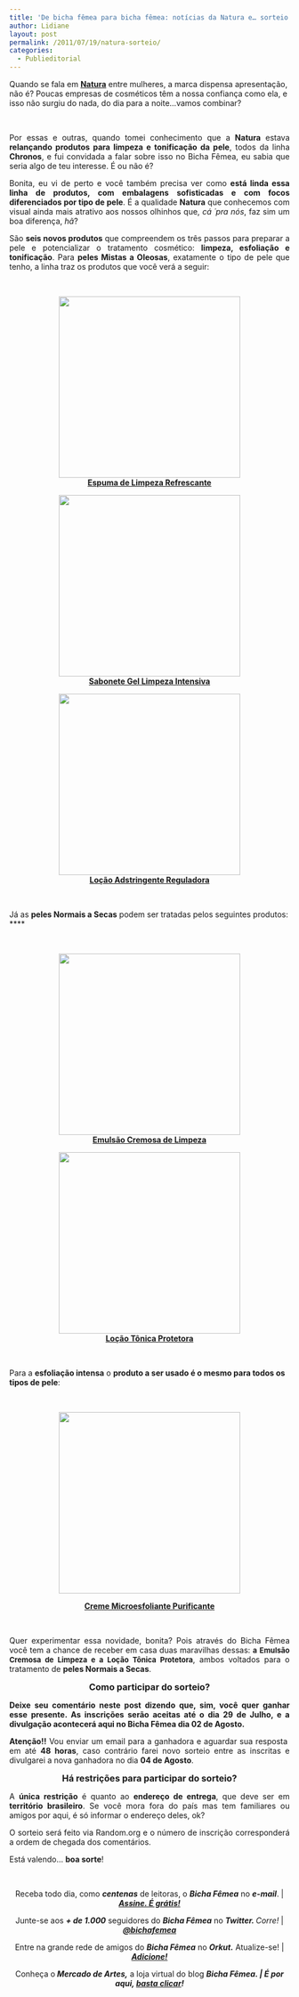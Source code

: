 ```yaml
---
title: 'De bicha fêmea para bicha fêmea: notícias da Natura e… sorteio!!!'
author: Lidiane
layout: post
permalink: /2011/07/19/natura-sorteio/
categories:
  - Publieditorial
---
```

Quando se fala em **<a href="http://scf.natura.net/Default.aspx" target="_blank" rel="noopener noreferrer">Natura</a>** entre mulheres, a marca dispensa apresentação, não é? Poucas empresas de cosméticos têm a nossa confiança como ela, e isso não surgiu do nada, do dia para a noite…vamos combinar?

&nbsp;

<p style="text-align: justify;" align="justify">
  Por essas e outras, quando tomei conhecimento que a <strong>Natura</strong> estava <strong>relançando produtos para limpeza e tonificação da pele</strong>, todos da linha <strong>Chronos</strong>, e fui convidada a falar sobre isso no Bicha Fêmea, eu sabia que seria algo de teu interesse. É ou não é?
</p>

<!--more-->

<p align="justify">
  Bonita, eu vi de perto e você também precisa ver como <strong>está linda essa linha de produtos, com embalagens sofisticadas e com focos diferenciados por tipo de pele</strong>. É a qualidade <strong>Natura</strong> que conhecemos com visual ainda mais atrativo aos nossos olhinhos que, <em>cá ´pra nós</em>, faz sim um boa diferença, <em>hã</em>?
</p>

<p align="justify">
  São <strong>seis novos produtos</strong> que compreendem os três passos para preparar a pele e potencializar o tratamento cosmético: <strong>limpeza, esfoliação e tonificação</strong>. Para <strong>peles Mistas a Oleosas</strong>, exatamente o tipo de pele que tenho, a linha traz os produtos que você verá a seguir:
</p>

&nbsp;

<p align="center">
  <strong><a href="https://www.trololodemulher.com.br/2011/07/Espuma-de-Limpeza-Refrescante.jpg"><img class="alignnone size-full wp-image-6643" title="Espuma de Limpeza Refrescante" src="https://www.trololodemulher.com.br/2011/07/Espuma-de-Limpeza-Refrescante.jpg" alt="" width="326" height="326" /></a><br /> <a href="http://scf.natura.net/produtos/natura-chronos/tratamento-basico/espuma-de-limpeza-refrescante" target="_blank" rel="noopener noreferrer">Espuma de Limpeza Refrescante</a></strong>
</p>

<p align="center">
  <strong><a href="https://www.trololodemulher.com.br/2011/07/Sabonete-Gel-Limpeza-Intensiva.jpg"><img class="alignnone size-full wp-image-6649" title="Sabonete Gel Limpeza Intensiva" src="https://www.trololodemulher.com.br/2011/07/Sabonete-Gel-Limpeza-Intensiva.jpg" alt="" width="326" height="326" /></a><br /> <a href="http://scf.natura.net/produtos/natura-chronos/tratamento-basico/sabonete-gel-limpeza-intensiva" target="_blank" rel="noopener noreferrer">Sabonete Gel Limpeza Intensiva</a></strong>
</p>

<p align="center">
  <strong><a href="https://www.trololodemulher.com.br/2011/07/Locao-Adstringente-Reguladora.jpg"><img class="alignnone size-full wp-image-6644" title="Loção Adstringente Reguladora" src="https://www.trololodemulher.com.br/2011/07/Locao-Adstringente-Reguladora.jpg" alt="" width="326" height="326" /></a><br /> <a href="http://scf.natura.net/produtos/natura-chronos/tratamento-basico/locao-adstringente-reguladora" target="_blank" rel="noopener noreferrer">Loção Adstringente Reguladora</a></strong>
</p>

&nbsp;

Já as **peles Normais a Secas** podem ser tratadas pelos seguintes produtos: ****

&nbsp;

<p align="center">
  <strong><a href="https://www.trololodemulher.com.br/2011/07/Emulsao-Cremosa-de-Limpeza.jpg"><img class="alignnone size-full wp-image-6642" title="Emulsão Cremosa de Limpeza" src="https://www.trololodemulher.com.br/2011/07/Emulsao-Cremosa-de-Limpeza.jpg" alt="" width="326" height="326" /><br /> </a><a href="http://scf.natura.net/produtos/natura-chronos/tratamento-basico/emulsao-cremosa-de-limpeza" target="_blank" rel="noopener noreferrer">Emulsão Cremosa de Limpeza</a></strong>
</p>

<p align="center">
  <strong><a href="https://www.trololodemulher.com.br/2011/07/Locao-Tonica-Protetora.jpg"><img class="alignnone size-full wp-image-6645" title="Loção Tônica Protetora" src="https://www.trololodemulher.com.br/2011/07/Locao-Tonica-Protetora.jpg" alt="" width="326" height="326" /></a><br /> <a href="http://scf.natura.net/produtos/natura-chronos/tratamento-basico/locao-tonica-protetora" target="_blank" rel="noopener noreferrer">Loção Tônica Protetora</a></strong>
</p>

&nbsp;

Para a **esfoliação intensa** o **produto a ser usado é o mesmo para todos os tipos de pele**:

&nbsp;

<p align="center">
  <strong><a href="https://www.trololodemulher.com.br/2011/07/Creme-Microesfoliante-Purificante.jpg"><img class="alignnone size-full wp-image-6641" title="Creme Microesfoliante Purificante" src="https://www.trololodemulher.com.br/2011/07/Creme-Microesfoliante-Purificante.jpg" alt="" width="326" height="326" /></a></strong>
</p>

<p align="center">
  <strong><a href="http://scf.natura.net/produtos/natura-chronos/tratamento-basico/creme-microesfoliante-purificante" target="_blank" rel="noopener noreferrer">Creme Microesfoliante Purificante</a></strong>
</p>

&nbsp;

<p align="justify">
  Quer experimentar essa novidade, bonita? Pois através do Bicha Fêmea você tem a chance de receber em casa duas maravilhas dessas: <strong><span style="font-size: small;">a</span></strong> <strong><span style="font-size: small;">Emulsão Cremosa de Limpeza e a Loção Tônica Protetora</span></strong>, ambos voltados para o tratamento de <strong>peles Normais a Secas</strong>.
</p>

<p align="center">
  <strong><span style="font-size: medium;">Como participar do sorteio?</span></strong>
</p>

<p align="justify">
  <strong>Deixe seu comentário neste post dizendo que, sim, você quer ganhar esse presente. As inscrições serão aceitas até o dia 29 de Julho, e a divulgação acontecerá aqui no Bicha Fêmea dia 02 de Agosto. </strong>
</p>

<p align="justify">
  <strong>Atenção!!</strong> Vou enviar um email para a ganhadora e aguardar sua resposta  em até <strong>48 horas</strong>, caso contrário farei novo sorteio entre as inscritas e divulgarei a nova ganhadora no dia <strong>04 de Agosto</strong>.
</p>

<p align="center">
  <strong><span style="font-size: medium;">Há restrições para participar do sorteio?</span></strong>
</p>

<p align="justify">
  A <strong>única restrição</strong> é quanto ao <strong>endereço de entrega</strong>, que deve ser em <strong>território brasileiro</strong>. Se você mora fora do país mas tem familiares ou amigos por aqui, é só informar o endereço deles, ok?
</p>

<p align="justify">
  O sorteio será feito via Random.org e o número de inscrição corresponderá a ordem de chegada dos comentários.
</p>

<p align="justify">
  Está valendo… <strong>boa sorte</strong>!
</p>

&nbsp;

<p align="center">
  Receba todo dia, como <strong><em>centenas</em></strong> de leitoras, o <strong><em>Bicha Fêmea</em></strong> no <strong><em>e-mail</em></strong>. | <strong><em><a href="http://feedburner.google.com/fb/a/mailverify?uri=blogbichafemea&loc=pt_BR">Assine. É grátis!</a></em></strong>
</p>

<p align="center">
  Junte-se aos <strong><em>+ de 1.000</em></strong> seguidores do <strong><em>Bicha Fêmea</em></strong> no <em><strong>Twitter. </strong>Corre!</em> | <strong><em><a href="http://twitter.com/bichafemea">@bichafemea</a></em></strong>
</p>

<p align="center">
  Entre na grande rede de amigos do <strong><em>Bicha Fêmea</em></strong> no <strong><em>Orkut.</em></strong> Atualize-se! | <strong><em><a href="http://www.orkut.com.br/Main#Profile?uid=5161612886294499900">Adicione!</a></em></strong>
</p>

<p align="center">
  Conheça o<strong><em> Mercado de Artes,</em></strong> a loja virtual do blog <strong><em>Bicha Fêmea. | É por aqui, </em></strong><a href="http://www.trololodemulher.com.br/loja/"><strong><em>basta clicar</em></strong></a><strong><em>!</em></strong>
</p>